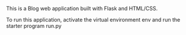 This is a Blog web application built with Flask and HTML/CSS.


To run this application, activate the virtual environment env and run the starter
program run.py